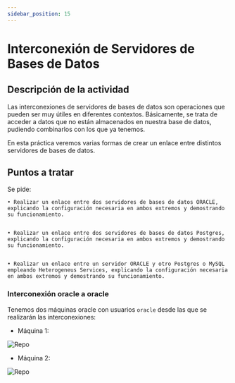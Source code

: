 ```yaml
---
sidebar_position: 15
---
```


# Interconexión de Servidores de Bases de Datos

## Descripción de la actividad

Las interconexiones de servidores de bases de datos son operaciones que pueden ser muy útiles en diferentes contextos. Básicamente, se trata de acceder a datos que no están almacenados en nuestra base de datos, pudiendo combinarlos con los que ya tenemos.

En esta práctica veremos varias formas de crear un enlace entre distintos servidores de bases de datos.

## Puntos a tratar

Se pide:

    • Realizar un enlace entre dos servidores de bases de datos ORACLE, explicando la configuración necesaria en ambos extremos y demostrando su funcionamiento.
      

    • Realizar un enlace entre dos servidores de bases de datos Postgres, explicando la configuración necesaria en ambos extremos y demostrando su funcionamiento.
      

    • Realizar un enlace entre un servidor ORACLE y otro Postgres o MySQL empleando Heterogeneus Services, explicando la configuración necesaria en ambos extremos y demostrando su funcionamiento.


### Interconexión oracle a oracle

Tenemos dos máquinas oracle con usuarios `oracle` desde las que se realizarán las interconexiones:

* Máquina 1:

![Repo](/img/BBDD/interconexion.png)

* Máquina 2:

![Repo](/img/BBDD/interconexion-2.png)

